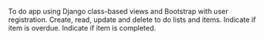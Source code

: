 To do app using Django class-based views and Bootstrap with user registration.
Create, read, update and delete to do lists and items.
Indicate if item is overdue.
Indicate if item is completed.
